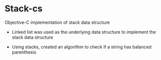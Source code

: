 # Stack-cs
Objective-C implementation of stack data structure

* Linked list was used as the underlying data structure to implement the stack data structure
+ Using stacks, created an algorithm to check if a string has balanced parenthesis 
